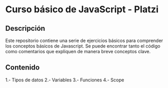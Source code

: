 # Curso básico de JavaScript - Platzi

## Descripción
Este repositorio contiene una serie de ejercicios básicos para comprender los conceptos
básicos de Javascript. Se puede encontrar tanto el código como comentarios que expliquen 
de manera breve conceptos clave. 

## Contenido
1.- Tipos de datos
2.- Variables
3.- Funciones
4.- Scope